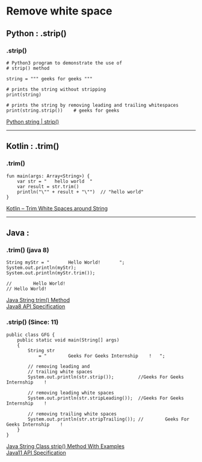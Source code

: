 # Remove white space 

## Python : .strip()   

### .strip()
```
# Python3 program to demonstrate the use of
# strip() method

string = """ geeks for geeks """

# prints the string without stripping
print(string)

# prints the string by removing leading and trailing whitespaces
print(string.strip())    # geeks for geeks
```
[Python string | strip()](https://www.geeksforgeeks.org/python-string-strip/)

---

## Kotlin : .trim()  

### .trim()
```
fun main(args: Array<String>) {
    var str = "   hello world  "
    var result = str.trim()
    println("\"" + result + "\"")  // "hello world"
}
```
[Kotlin – Trim White Spaces around String](https://www.tutorialkart.com/kotlin/how-to-trim-white-spaces-around-string-in-kotlin/)


---

## Java : 

### .trim() (java 8)
```
String myStr = "       Hello World!       ";
System.out.println(myStr);
System.out.println(myStr.trim());

//        Hello World!        
// Hello World!
```
[Java String trim() Method](https://www.w3schools.com/java/ref_string_trim.asp)  
[Java8 API Specification](https://docs.oracle.com/javase/8/docs/api/java/lang/String.html#trim--)  

### .strip() (Since: 11)
```
public class GFG {
    public static void main(String[] args)
    {
        String str
            = "        Geeks For Geeks Internship    !   ";
  
        // removing leading and
        // trailing white spaces
        System.out.println(str.strip());         //Geeks For Geeks Internship    !
  
        // removing leading white spaces
        System.out.println(str.stripLeading());  //Geeks For Geeks Internship    !   
  
        // removing trailing white spaces
        System.out.println(str.stripTrailing()); //        Geeks For Geeks Internship    !   
    }
}
```
[Java String Class strip() Method With Examples](https://www.geeksforgeeks.org/java-string-class-strip-method-with-examples/)  
[Java11 API Specification]([https://docs.oracle.com/en/java/javase/11/docs/api/java.base/java/lang/String.html#strip())
